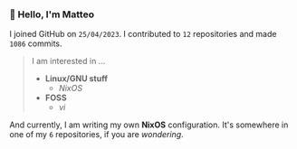 ### 👋 Hello, I'm Matteo

I joined GitHub on `25/04/2023`.
I contributed to `12` repositories and made `1086` commits.

> I am interested in ...
> 
> - **Linux/GNU stuff**
>     - *NixOS*
> - **FOSS**
>   - *vi*

And currently, I am writing my own **NixOS** configuration. It's somewhere in one of my `6` repositories, if you are *wondering*.
